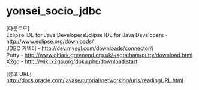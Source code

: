 yonsei_socio_jdbc
=================

[다운로드]  
Eclipse IDE for Java DevelopersEclipse IDE for Java Developers - http://www.eclipse.org/downloads/  
JDBC 커넥터 - http://dev.mysql.com/downloads/connector/j  
Putty - http://www.chiark.greenend.org.uk/~sgtatham/putty/download.html  
X2go - http://wiki.x2go.org/doku.php/download:start  
  
[참고 URL]  
http://docs.oracle.com/javase/tutorial/networking/urls/readingURL.html
